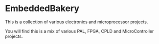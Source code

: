 # EmbeddedBakery

This is a collection of various electronics and microprocessor projects.  

You will find this is a mix of various PAL, FPGA, CPLD and MicroController projects.  
